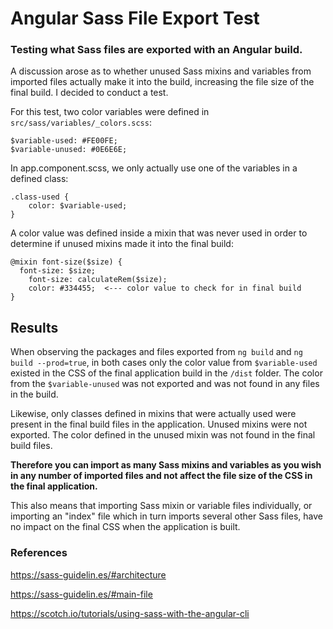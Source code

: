 # Angular Sass File Export Test
### Testing what Sass files are exported with an Angular build.

A discussion arose as to whether unused Sass mixins and variables from imported files actually make it into the build, increasing the file size of the final build.  I decided to conduct a test.

For this test, two color variables were defined in `src/sass/variables/_colors.scss`:
```
$variable-used: #FE00FE;
$variable-unused: #0E6E6E;
```

In app.component.scss, we only actually use one of the variables in a defined class:
```
.class-used {
	color: $variable-used;
}
```

A color value was defined inside a mixin that was never used in order to determine if unused mixins made it into the final build:
```
@mixin font-size($size) {
  font-size: $size;
	font-size: calculateRem($size);
	color: #334455;  <--- color value to check for in final build
}
```

## Results

When observing the packages and files exported from `ng build` and `ng build --prod=true`, in both cases only the color value from `$variable-used` existed in the CSS of the final application build in the `/dist` folder.  The color from the `$variable-unused` was not exported and was not found in any files in the build.

Likewise, only classes defined in mixins that were actually used were present in the final build files in the application.  Unused mixins were not exported.  The color defined in the unused mixin was not found in the final build files.

**Therefore you can import as many Sass mixins and variables as you wish in any number of imported files and not affect the file size of the CSS in the final application.**

This also means that importing Sass mixin or variable files individually, or importing an "index" file which in turn imports several other Sass files, have no impact on the final CSS when the application is built.

### References

https://sass-guidelin.es/#architecture

https://sass-guidelin.es/#main-file

https://scotch.io/tutorials/using-sass-with-the-angular-cli
